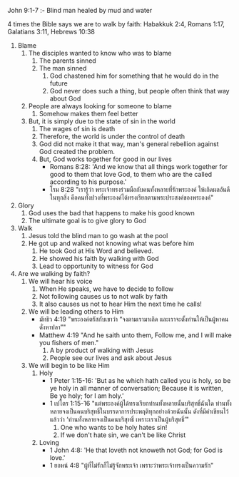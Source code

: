 John 9:1-7 :- Blind man healed by mud and water

4 times the Bible says we are to walk by faith: Habakkuk 2:4, Romans 1:17, Galatians 3:11, Hebrews 10:38

1. Blame
	1. The disciples wanted to know who was to blame
		1. The parents sinned
		2. The man sinned
			1. God chastened him for something that he would do in the future
			2. God never does such a thing, but people often think that way about God
	2. People are always looking for someone to blame
		1. Somehow makes them feel better
	3. But, it is simply due to the state of sin in the world
		1. The wages of sin is death
		2. Therefore, the world is under the control of death
		3. God did not make it that way, man's general rebellion against God created the problem.
		4. But, God works together for good in our lives
			- Romans 8:28: 'And we know that all things work together for good to them that love God, to them who are the called according to his purpose.'
			- โรม 8:28 "เรารู้ว่า พระเจ้าทรงร่วมมือกับคนทั้งหลายที่รักพระองค์ ให้เกิดผลอันดีในทุกสิ่ง คือคนทั้งปวงที่พระองค์ได้ทรงเรียกตามพระประสงค์ของพระองค์"
2. Glory
	1. God uses the bad that happens to make his good known
	2. The ultimate goal is to give glory to God
3. Walk
	1. Jesus told the blind man to go wash at the pool
	2. He got up and walked not knowing what was before him
		1. He took God at His Word and believed.
		2. He showed his faith by walking with God
		3. Lead to opportunity to witness for God
4. Are we walking by faith?
	1. We will hear his voice
		1. When He speaks, we have to decide to follow
		2. Not following causes us to not walk by faith
		3. It also causes us not to hear Him the next time he calls!
	2. We will be leading others to Him
		- มัทธิว 4:19 "พระองค์ตรัสกับเขาว่า “จงตามเรามาเถิด และเราจะตั้งท่านให้เป็นผู้หาคนดั่งหาปลา”"
		- Matthew 4:19 "And he saith unto them, Follow me, and I will make you fishers of men."
			1. A by product of walking with Jesus
			2. People see our lives and ask about Jesus
	3. We will begin to be like Him
		1. Holy
			- 1 Peter 1:15-16: 'But as he which hath called you is holy, so be ye holy in all manner of conversation; Because it is written, Be ye holy; for I am holy.'
			- 1 เปโตร 1:15-16 "แต่พระองค์ผู้ได้ทรงเรียกท่านทั้งหลายนั้นบริสุทธิ์ฉันใด ท่านทั้งหลายจงเป็นคนบริสุทธิ์ในบรรดาการประพฤติทุกอย่างด้วยฉันนั้น ดังที่มีคำเขียนไว้แล้วว่า ‘ท่านทั้งหลายจงเป็นคนบริสุทธิ์ เพราะเราเป็นผู้บริสุทธิ์’"
				1. One who wants to be holy hates sin!
				2. If we don't hate sin, we can't be like Christ
		2. Loving
			- 1 John 4:8: 'He that loveth not knoweth not God; for God is love.'
			- 1 ยอหน์ 4:8 "ผู้ที่ไม่รักก็ไม่รู้จักพระเจ้า เพราะว่าพระเจ้าทรงเป็นความรัก"